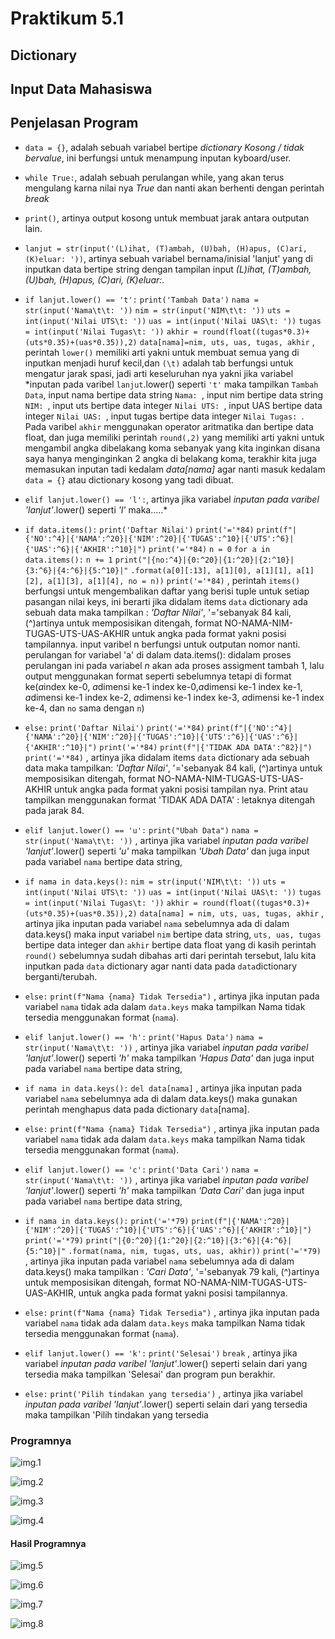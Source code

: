 # Praktikum 5.1
## Dictionary 
## Input Data Mahasiswa
## Penjelasan Program
* `data = {}`, adalah sebuah variabel bertipe *dictionary Kosong / tidak bervalue*, ini berfungsi untuk menampung inputan kyboard/user.

* `while True:`, adalah sebuah perulangan while, yang akan terus mengulang karna nilai nya *True* dan nanti akan berhenti dengan perintah *break*

* `print()`, artinya output kosong untuk membuat jarak antara outputan lain.

* `lanjut = str(input('(L)ihat, (T)ambah, (U)bah, (H)apus, (C)ari, (K)eluar: '))`, artinya sebuah variabel bernama/inisial 'lanjut' yang di inputkan data bertipe string dengan tampilan input *(L)ihat, (T)ambah, (U)bah, (H)apus, (C)ari, (K)eluar:*.

* `if lanjut.lower() == 't':`
    `print('Tambah Data')`
    `nama = str(input('Nama\t\t: '))`
    `nim = str(input('NIM\t\t: '))`
    `uts = int(input('Nilai UTS\t: '))`
    `uas = int(input('Nilai UAS\t: '))`
    `tugas = int(input('Nilai Tugas\t: '))`
    `akhir = round(float((tugas*0.3)+(uts*0.35)+(uas*0.35)),2)`
    `data[nama]=nim, uts, uas, tugas, akhir`
, perintah `lower()` memiliki arti yakni untuk membuat semua yang di inputkan menjadi huruf kecil,dan `(\t)` adalah tab berfungsi untuk mengatur jarak spasi, jadi arti keseluruhan nya yakni jika variabel *inputan pada varibel `lanjut`.lower() seperti `'t'` maka tampilkan `Tambah Data`, input nama bertipe data string `Nama: `, input nim bertipe data string `NIM: `, input uts bertipe data integer `Nilai UTS: `, input UAS bertipe data integer `Nilai UAS: `, input tugas bertipe data integer `Nilai Tugas: `. Pada  varibel `akhir` menggunakan operator aritmatika dan bertipe data float, dan juga memiliki perintah `round(,2)` yang memiliki arti yakni untuk mengambil angka dibelakang koma sebanyak yang kita inginkan disana saya hanya menginginkan 2 angka di belakang koma, terakhir kita juga memasukan inputan tadi kedalam *data[nama]* agar nanti masuk kedalam `data = {}` atau dictionary kosong yang tadi dibuat.

* `elif lanjut.lower() == 'l':`, artinya jika variabel *inputan pada varibel 'lanjut'*.lower() seperti *'l'* maka.....*
* `if data.items():`
    `print('Daftar Nilai')`
    `print('='*84)`
    `print(f"|{'NO':^4}|{'NAMA':^20}|{'NIM':^20}|{'TUGAS':^10}|{'UTS':^6}|{'UAS':^6}|{'AKHIR':^10}|")`
    `print('='*84)`
    `n = 0`
    `for a in data.items():`
        `n += 1`
        `print("|{no:^4}|{0:^20}|{1:^20}|{2:^10}|{3:^6}|{4:^6}|{5:^10}|"`
        `.format(a[0][:13], a[1][0], a[1][1], a[1][2], a[1][3], a[1][4], no = n))`
        `print('='*84)` 
, perintah `items()` berfungsi untuk mengembalikan daftar yang berisi tuple untuk setiap pasangan nilai keys, ini berarti jika didalam items `data` dictionary ada sebuah data maka tampilkan : *'Daftar Nilai'*, '='sebanyak 84 kali, (^)artinya untuk memposisikan ditengah, format NO-NAMA-NIM-TUGAS-UTS-UAS-AKHIR untuk angka pada format yakni posisi tampilannya. input varibel n berfungsi untuk outputan nomor nanti. perulangan for variabel 'a' di dalam data.items(): didalam proses perulangan ini pada variabel *n* akan ada proses assigment tambah 1, lalu output menggunakan format seperti sebelumnya tetapi di format ke(*a*index ke-0, *a*dimensi ke-1 index ke-0,*a*dimensi ke-1 index ke-1, *a*dimensi ke-1 index ke-2, *a*dimensi ke-1 index ke-3, *a*dimensi ke-1 index ke-4, dan `no` sama dengan `n`)

*   `else:`
        `print('Daftar Nilai')`
        `print('='*84)`
        `print(f"|{'NO':^4}|{'NAMA':^20}|{'NIM':^20}|{'TUGAS':^10}|{'UTS':^6}|{'UAS':^6}|{'AKHIR':^10}|")`
        `print('='*84)`
        `print(f"|{'TIDAK ADA DATA':^82}|")`
        `print('='*84)`
, artinya jika didalam items `data` dictionary ada sebuah data maka tampilkan: *'Daftar Nilai'*, '='sebanyak 84 kali, (^)artinya untuk memposisikan ditengah, format NO-NAMA-NIM-TUGAS-UTS-UAS-AKHIR untuk angka pada format yakni posisi tampilan nya. Print atau tampilkan menggunakan format 'TIDAK ADA DATA' : letaknya ditengah pada jarak 84.
* `elif lanjut.lower() == 'u':`
    `print("Ubah Data")`
    `nama = str(input('Nama\t\t: '))`
, artinya jika variabel *inputan pada varibel 'lanjut'*.lower() seperti *'u'* maka tampilkan *'Ubah Data'* dan juga input pada variabel `nama` bertipe data string,

* `if nama in data.keys():`
    `nim = str(input('NIM\t\t: '))`
    `uts = int(input('Nilai UTS\t: '))`
    `uas = int(input('Nilai UAS\t: '))`
    `tugas = int(input('Nilai Tugas\t: '))`
    `akhir = round(float((tugas*0.3)+(uts*0.35)+(uas*0.35)),2)`
    `data[nama] = nim, uts, uas, tugas, akhir`
, artinya jika inputan pada variabel `nama` sebelumnya ada di dalam data.keys() maka input variabel `nim` bertipe data string, `uts, uas, tugas` bertipe data integer dan `akhir` bertipe data float yang di kasih perintah `round()` sebelumnya sudah dibahas arti dari perintah tersebut, lalu kita inputkan pada `data` dictionary agar nanti data pada `data`dictionary berganti/terubah.
*   `else:`
        `print(f"Nama {nama} Tidak Tersedia")`
, artinya jika inputan pada variabel `nama` tidak ada dalam `data.keys` maka tampilkan Nama tidak tersedia menggunakan format (`nama`).

* `elif lanjut.lower() == 'h':`
    `print('Hapus Data')`
    `nama = str(input('Nama\t\t: '))`
, artinya jika variabel *inputan pada varibel 'lanjut'*.lower() seperti *'h'* maka tampilkan *'Hapus Data'* dan juga input pada variabel `nama` bertipe data string,
*   `if nama in data.keys():`
        `del data[nama]`
, artinya jika inputan pada variabel `nama` sebelumnya ada di dalam data.keys() maka gunakan perintah menghapus data pada dictionary `data`[nama].
*   `else:`
        `print(f"Nama {nama} Tidak Tersedia")`
, artinya jika inputan pada variabel `nama` tidak ada dalam `data.keys` maka tampilkan Nama tidak tersedia menggunakan format (`nama`).

* `elif lanjut.lower() == 'c':`
    `print('Data Cari')`
    `nama = str(input('Nama\t\t: '))`
, artinya jika variabel *inputan pada varibel 'lanjut'*.lower() seperti *'h'* maka tampilkan *'Data Cari'* dan juga input pada variabel `nama` bertipe data string,
*    `if nama in data.keys():`
        `print('='*79)`
        `print(f"|{'NAMA':^20}|{'NIM':^20}|{'TUGAS':^10}|{'UTS':^6}|{'UAS':^6}|{'AKHIR':^10}|")`
        `print('='*79)`
        `print("|{0:^20}|{1:^20}|{2:^10}|{3:^6}|{4:^6}|{5:^10}|"`
        `.format(nama, nim, tugas, uts, uas, akhir))`
        `print('='*79)`
, artinya jika inputan pada variabel `nama` sebelumnya ada di dalam data.keys() maka tampilkan : *'Cari Data'*, '='sebanyak 79 kali, (^)artinya untuk memposisikan ditengah, format NO-NAMA-NIM-TUGAS-UTS-UAS-AKHIR, untuk angka pada format yakni posisi tampilannya.
*    `else:`
        `print(f"Nama {nama} Tidak Tersedia")`
, artinya jika inputan pada variabel `nama` tidak ada dalam `data.keys` maka tampilkan Nama tidak tersedia menggunakan format (`nama`).
* `elif lanjut.lower() == 'k':`
    `print('Selesai')`
    `break`
, artinya jika variabel *inputan pada varibel 'lanjut'*.lower() seperti selain dari yang tersedia maka tampilkan 'Selesai' dan program pun berakhir.
      
* `else:`
    `print('Pilih tindakan yang tersedia')`
, artinya jika variabel *inputan pada varibel 'lanjut'*.lower() seperti selain dari yang tersedia maka tampilkan 'Pilih tindakan yang tersedia

### Programnya

![img.1](gambar/program.1.png)

![img.2](gambar/program.2.png)

![img.3](gambar/program.3.png)

![img.4](gambar/program.4.png)

#### Hasil Programnya

![img.5](gambar/tidak%20ada%20data.png)

![img.6](gambar/hasil.1.png)

![img.7](gambar/tambah%20.png)

![img.8](gambar/hasil.2.png)
